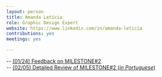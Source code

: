 ```yaml
---
layout: person
title: Amanda Letícia
role: Graphic Design Expert
website: https://www.linkedin.com/in/amanda-leticia
contributions: yes
meetings: yes

---
```


-- [(01/24) Feedback on MILESTONE#2](https://docs.google.com/document/d/1ocHfz0dRmF7w-xxfudRNUbWrN1lEMJ4wsmVGkgZX-jA/edit)  
-- [(02/05) Detailed Review of MILESTONE#2 (_in Portuguese_)](https://docs.google.com/document/d/1wOneUqJ2-Dk74Mjaln1eR0NXhCyxgIycESsoz3a0QV0/edit?ts=56b5146a)  
